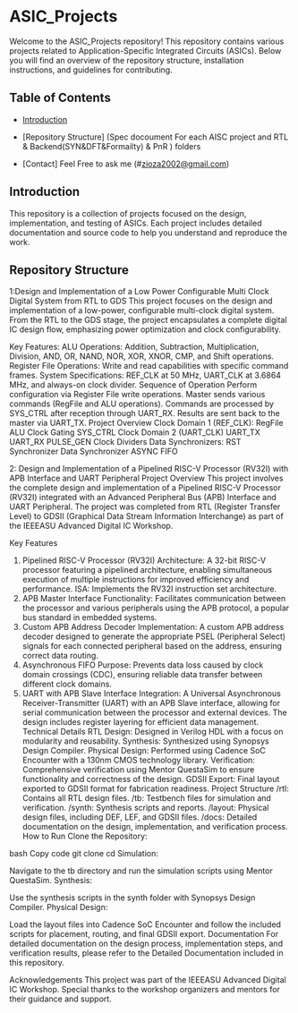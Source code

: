 # ASIC_Projects

Welcome to the ASIC_Projects repository! This repository contains various projects related to Application-Specific Integrated Circuits (ASICs). Below you will find an overview of the repository structure, installation instructions, and guidelines for contributing.

## Table of Contents

- [Introduction](#introduction)
- [Repository Structure]  (Spec docoument For each AISC project and RTL & Backend(SYN&DFT&Formailty) & PnR ) folders 

- [Contact]          Feel Free to ask me  (#zioza2002@gmail.com)

## Introduction

This repository is a collection of projects focused on the design, implementation, and testing of ASICs. Each project includes detailed documentation and source code to help you understand and reproduce the work.

## Repository Structure
 1:Design and Implementation of a Low Power Configurable Multi Clock Digital System from RTL to GDS
This project focuses on the design and implementation of a low-power, configurable multi-clock digital system. From the RTL to the GDS stage, the project encapsulates a complete digital IC design flow, emphasizing power optimization and clock configurability.

Key Features:
      ALU Operations: Addition, Subtraction, Multiplication, Division, AND, OR, NAND, NOR, XOR, XNOR, CMP, and Shift operations.
      Register File Operations: Write and read capabilities with specific command frames.
      System Specifications: REF_CLK at 50 MHz, UART_CLK at 3.6864 MHz, and always-on clock divider.
      Sequence of Operation
      Perform configuration via Register File write operations.
      Master sends various commands (RegFile and ALU operations).
      Commands are processed by SYS_CTRL after reception through UART_RX.
      Results are sent back to the master via UART_TX.
  Project Overview
      Clock Domain 1 (REF_CLK):
      RegFile
      ALU
      Clock Gating
      SYS_CTRL
      Clock Domain 2 (UART_CLK)
      UART_TX
      UART_RX
      PULSE_GEN
      Clock Dividers
      Data Synchronizers:
      RST Synchronizer
      Data Synchronizer
      ASYNC FIFO
   
      
      
 2:  Design and Implementation of a Pipelined RISC-V Processor (RV32I) with APB Interface and UART Peripheral
Project Overview
This project involves the complete design and implementation of a Pipelined RISC-V Processor (RV32I) integrated with an Advanced Peripheral Bus (APB) Interface and UART Peripheral. The project was completed from RTL (Register Transfer Level) to GDSII (Graphical Data Stream Information Interchange) as part of the IEEEASU Advanced Digital IC Workshop.

Key Features
1. Pipelined RISC-V Processor (RV32I)
Architecture: A 32-bit RISC-V processor featuring a pipelined architecture, enabling simultaneous execution of multiple instructions for improved efficiency and performance.
ISA: Implements the RV32I instruction set architecture.
2. APB Master Interface
Functionality: Facilitates communication between the processor and various peripherals using the APB protocol, a popular bus standard in embedded systems.
3. Custom APB Address Decoder
Implementation: A custom APB address decoder designed to generate the appropriate PSEL (Peripheral Select) signals for each connected peripheral based on the address, ensuring correct data routing.
4. Asynchronous FIFO
Purpose: Prevents data loss caused by clock domain crossings (CDC), ensuring reliable data transfer between different clock domains.
5. UART with APB Slave Interface
Integration: A Universal Asynchronous Receiver-Transmitter (UART) with an APB Slave interface, allowing for serial communication between the processor and external devices. The design includes register layering for efficient data management.
Technical Details
RTL Design: Designed in Verilog HDL with a focus on modularity and reusability.
Synthesis: Synthesized using Synopsys Design Compiler.
Physical Design: Performed using Cadence SoC Encounter with a 130nm CMOS technology library.
Verification: Comprehensive verification using Mentor QuestaSim to ensure functionality and correctness of the design.
GDSII Export: Final layout exported to GDSII format for fabrication readiness.
Project Structure
/rtl: Contains all RTL design files.
/tb: Testbench files for simulation and verification.
/synth: Synthesis scripts and reports.
/layout: Physical design files, including DEF, LEF, and GDSII files.
/docs: Detailed documentation on the design, implementation, and verification process.
How to Run
Clone the Repository:

bash
Copy code
git clone <repo-link>
cd <repo-folder>
Simulation:

Navigate to the tb directory and run the simulation scripts using Mentor QuestaSim.
Synthesis:

Use the synthesis scripts in the synth folder with Synopsys Design Compiler.
Physical Design:

Load the layout files into Cadence SoC Encounter and follow the included scripts for placement, routing, and final GDSII export.
Documentation
For detailed documentation on the design process, implementation steps, and verification results, please refer to the Detailed Documentation included in this repository.

Acknowledgements
This project was part of the IEEEASU Advanced Digital IC Workshop. Special thanks to the workshop organizers and mentors for their guidance and support.
